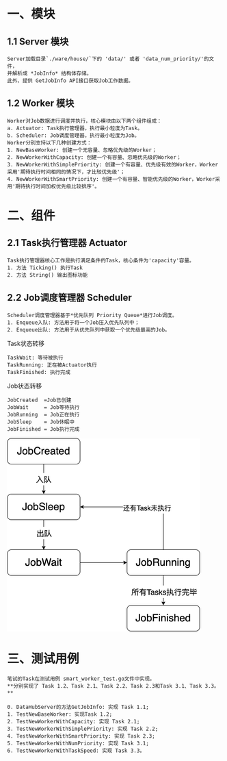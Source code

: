 # 一、模块
## 1.1 Server 模块
    Server加载目录`./ware/house/`下的 'data/' 或者 'data_num_priority/'的文件，
    并解析成 *JobInfo* 结构体存储。
    此外，提供 GetJobInfo API接口获取Job工作数据。
## 1.2 Worker 模块
    Worker对Job数据进行调度并执行，核心模块由以下两个组件组成：
    a. Actuator: Task执行管理器，执行最小粒度为Task。
    b. Scheduler: Job调度管理器，执行最小粒度为Job。
    Worker分别支持以下几种创建方式：
    1. NewBaseWorker: 创建一个无容量、忽略优先级的Worker；
    2. NewWorkerWithCapacity: 创建一个有容量、忽略优先级的Worker；
    3. NewWorkerWithSimplePriority: 创建一个有容量、优先级有效的Worker，Worker采用'期待执行时间相同的情况下，才比较优先级'；
    4. NewWorkerWithSmartPriority: 创建一个有容量、智能优先级的Worker，Worker采用'期待执行时间加权优先级比较排序'。

# 二、组件
## 2.1 Task执行管理器 Actuator
    Task执行管理器核心工作是执行满足条件的Task，核心条件为'capacity'容量。
    1. 方法 Ticking() 执行Task
    2. 方法 String() 输出图标功能

## 2.2 Job调度管理器 Scheduler
    Scheduler调度管理器基于*优先队列 Priority Queue*进行Job调度。
    1. Enqueue入队: 方法用于将一个Job压入优先队列中；
    2. Enqueue出队: 方法用于从优先队列中获取一个优先级最高的Job。


Task状态转移
    
    TaskWait: 等待被执行
	TaskRunning: 正在被Actuator执行
	TaskFinished: 执行完成

Job状态转移
    
    JobCreated  =Job已创建
	JobWait     = Job等待执行
	JobRunning  = Job正在执行
	JobSleep    = Job休眠中
	JobFinished = Job执行完成

![](job状态转移.png)

# 三、测试用例
    笔试的Task在测试用例 smart_worker_test.go文件中实现。
    **分别实现了 Task 1.2、Task 2.1、Task 2.2、Task 2.3和Task 3.1、Task 3.3。**
    
    0. DataHubServer的方法GetJobInfo: 实现 Task 1.1;
    1. TestNewBaseWorker: 实现Task 1.2;
    2. TestNewWorkerWithCapacity: 实现 Task 2.1;
    3. TestNewWorkerWithSimplePriority: 实现 Task 2.2;
    4. TestNewWorkerWithSmartPriority: 实现 Task 2.3;
    5. TestNewWorkerWithNumPriority: 实现 Task 3.1;
    6. TestNewWorkerWithTaskSpeed: 实现 Task 3.3。